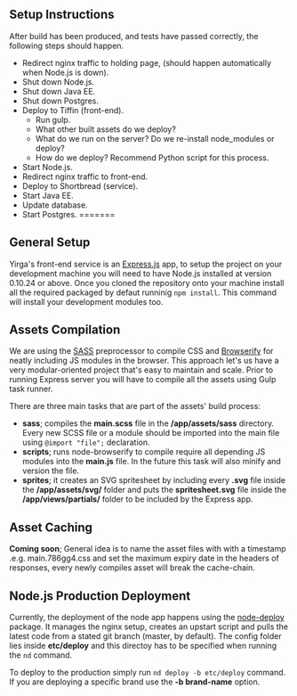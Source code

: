 Setup Instructions
------------------

After build has been produced, and tests have passed correctly, the following steps should happen.

 - Redirect nginx traffic to holding page, (should happen automatically when Node.js is down).
 - Shut down Node.js.
 - Shut down Java EE.
 - Shut down Postgres.
 - Deploy to Tiffin (front-end).
   - Run gulp.
   - What other built assets do we deploy?
   - What do we run on the server? Do we re-install node_modules or deploy?
   - How do we deploy? Recommend Python script for this process.
 - Start Node.js.
 - Redirect nginx traffic to front-end.
 - Deploy to Shortbread (service).
 - Start Java EE.
 - Update database.
 - Start Postgres.
=======
## General Setup

Yirga's front-end service is an [Express.js](http://expressjs.com) app, to setup the project on your development machine you will need to have Node.js installed at version 0.10.24 or above. Once you cloned the repository onto your machine install all the required packaged by defaut runninig ```npm install```. This command will install your development modules too.

## Assets Compilation

We are using the [SASS](http://sass-lang.com/) preprocessor to compile CSS and [Browserify](http://browserify.org/) for neatly including JS modules in the browser. This approach let's us have a very modular-oriented project that's easy to maintain and scale. Prior to running Express server you will have to compile all the assets using Gulp task runner.

There are three main tasks that are part of the assets' build process:

- **sass**; compiles the **main.scss** file in the **/app/assets/sass** directory. Every new SCSS file or a module should be imported into the main file using ```@import "file";``` declaration.
- **scripts**; runs node-browserify to compile require all depending JS modules into the **main.js** file. In the future this task will also minify and version the file.
- **sprites**; it creates an SVG spritesheet by including every **.svg** file inside the **/app/assets/svg/** folder and puts the **spritesheet.svg** file inside the **/app/views/partials/** folder to be included by the Express app.

## Asset Caching

**Coming soon**; General idea is to name the asset files with with a timestamp .e.g. main.786gg4.css and set the maximum expiry date in the headers of responses, every newly compiles asset will break the cache-chain.

## Node.js Production Deployment

Currently, the deployment of the node app happens using the [node-deploy](https://github.com/martinrue/node-deploy) package. It manages the nginx setup, creates an upstart script and pulls the latest code from a stated git branch (master, by default). The config folder lies inside **etc/deploy** and this directoy has to be specified when running the ```nd``` command.

To deploy to the production simply run ```nd deploy -b etc/deploy``` command. If you are deploying a specific brand use the  **-b brand-name** option.
